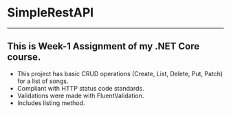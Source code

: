﻿# SimpleRestAPI

---

## This is Week-1 Assignment of my .NET Core course.

- This project has basic CRUD operations (Create, List, Delete, Put, Patch) for a list of songs.
- Compliant with HTTP status code standards.
- Validations were made with FluentValidation.
- Includes listing method. 

